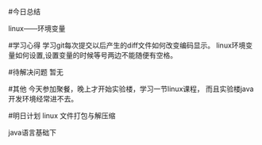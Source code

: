 #今日总结

linux——环境变量

#学习心得
学习git每次提交以后产生的diff文件如何改变编码显示。
linux环境变量如何设置,设置变量的时候等号两边不能随便有空格。

#待解决问题
暂无

#其他
今天参加聚餐，晚上才开始实验楼，学习一节linux课程，
而且实验楼java开发环境经常进不去。

#明日计划
linux 文件打包与解压缩

java语言基础下